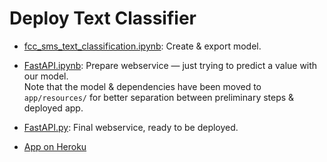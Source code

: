 # Deploy Text Classifier

* [fcc_sms_text_classification.ipynb](fcc_sms_text_classification.ipynb): Create & export model.

* [FastAPI.ipynb](FastAPI.ipynb): Prepare webservice — just trying to predict a value with our model.    
  Note that the model & dependencies have been moved to `app/resources/` for better separation between preliminary steps & deployed app.

* [FastAPI.py](app/FastAPI.py): Final webservice, ready to be deployed.

* [App on Heroku](https://dry-temple-49427.herokuapp.com/docs)
